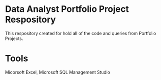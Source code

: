 # Data Analyst Portfolio Project Respository

This respository created for hold all of the code and queries from Portfolio Projects.

# Tools

Micorsoft Excel, Microsoft SQL Management Studio
